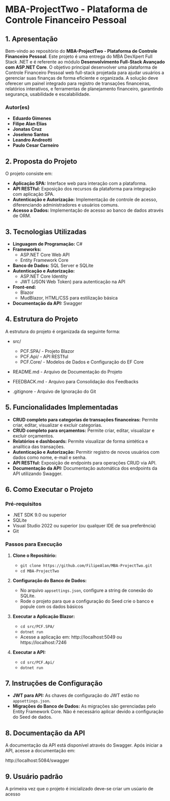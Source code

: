 # **MBA-ProjectTwo - Plataforma de Controle Financeiro Pessoal**

## **1. Apresentação**

Bem-vindo ao repositório do **MBA-ProjectTwo - Plataforma de Controle Financeiro Pessoal**. Este projeto é uma entrega do MBA DevXpert Full Stack .NET e é referente ao módulo **Desenvolvimento Full-Stack Avançado com
ASP.NET Core**.
O objetivo principal desenvolver uma plataforma de Controle Financeiro Pessoal web full-stack
projetada para ajudar usuários a gerenciar suas finanças de forma eficiente e organizada. A solução deve oferecer um painel integrado para registro de transações financeiras, relatórios interativos, e ferramentas de planejamento
financeiro, garantindo segurança, usabilidade e escalabilidade.

### **Autor(es)**
- **Eduardo Gimenes**
- **Filipe Alan Elias**
- **Jonatas Cruz**
- **Joseleno Santos** 
- **Leandro Andreotti** 
- **Paulo Cesar Carneiro**


## **2. Proposta do Projeto**

O projeto consiste em:

- **Aplicação SPA:** Interface web para interação com a plataforma.
- **API RESTful:** Exposição dos recursos da plataforma para integração com aplicação SPA.
- **Autenticação e Autorização:** Implementação de controle de acesso, diferenciando administradores e usuários comuns.
- **Acesso a Dados:** Implementação de acesso ao banco de dados através de ORM.

## **3. Tecnologias Utilizadas**

- **Linguagem de Programação:** C#
- **Frameworks:**
  - ASP.NET Core Web API
  - Entity Framework Core
- **Banco de Dados:** SQL Server e SQLite
- **Autenticação e Autorização:**
  - ASP.NET Core Identity
  - JWT (JSON Web Token) para autenticação na API
- **Front-end:**
  - Blazor
  - MudBlazor, HTML/CSS para estilização básica
- **Documentação da API:** Swagger

## **4. Estrutura do Projeto**

A estrutura do projeto é organizada da seguinte forma:


- src/
  - PCF.SPA/ - Projeto Blazor
  - PCF.Api/ - API RESTful
  - PCF.Core/ - Modelos de Dados e Configuração do EF Core
     
- README.md - Arquivo de Documentação do Projeto
- FEEDBACK.md - Arquivo para Consolidação dos Feedbacks
- .gitignore - Arquivo de Ignoração do Git

## **5. Funcionalidades Implementadas**

- **CRUD completo para categorias de transações financeiras:** Permite criar, editar, visualizar e excluir categorias.
- **CRUD completo para orçamentos:** Permite criar, editar, visualizar e excluir orçamentos.
- **Relatórios e dashboards:** Permite visualizar de forma sintética e analítica das transações. 
- **Autenticação e Autorização:** Permitir registro de novos usuários com dados como nome, e-mail e senha.
- **API RESTful:** Exposição de endpoints para operações CRUD via API.
- **Documentação da API:** Documentação automática dos endpoints da API utilizando Swagger.

## **6. Como Executar o Projeto**

### **Pré-requisitos**

- .NET SDK 9.0 ou superior
- SQLite
- Visual Studio 2022 ou superior (ou qualquer IDE de sua preferência)
- Git

### **Passos para Execução**

1. **Clone o Repositório:**
   - `git clone https://github.com/FilipeAlan/MBA-ProjectTwo.git`
   - `cd MBA-ProjectTwo`

2. **Configuração do Banco de Dados:**
   - No arquivo `appsettings.json`, configure a string de conexão do SQLite.
   - Rode o projeto para que a configuração do Seed crie o banco e popule com os dados básicos

3. **Executar a Aplicação Blazor:**
   - `cd src/PCF.SPA/`
   - `dotnet run`
   - Acesse a aplicação em: http://localhost:5049 ou https://localhost:7246

4. **Executar a API:**
   - `cd src/PCF.Api/`
   - `dotnet run`

## **7. Instruções de Configuração**

- **JWT para API:** As chaves de configuração do JWT estão no `appsettings.json`.
- **Migrações do Banco de Dados:** As migrações são gerenciadas pelo Entity Framework Core. Não é necessário aplicar devido a configuração do Seed de dados.

## **8. Documentação da API**

A documentação da API está disponível através do Swagger. Após iniciar a API, acesse a documentação em:

http://localhost:5084/swagger

## **9. Usuário padrão**

A primeira vez que o projeto é inicializado deve-se criar um usúario de acesso

